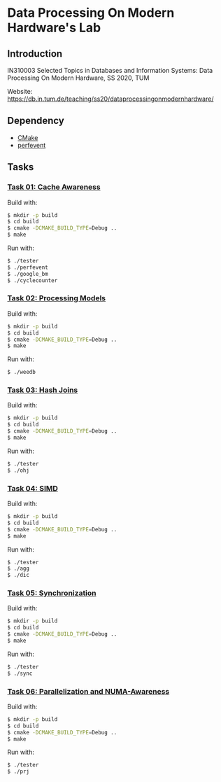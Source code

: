 # Data Processing On Modern Hardware's Lab

## Introduction

IN310003 Selected Topics in Databases and Information Systems: Data Processing On Modern Hardware, SS 2020, TUM

Website: https://db.in.tum.de/teaching/ss20/dataprocessingonmodernhardware/

## Dependency

- [CMake](https://cmake.org/)
- [perfevent](https://github.com/viktorleis/perfevent)

## Tasks

### [Task 01: Cache Awareness](/task1_cache_awareness/)

Build with:
```bash
$ mkdir -p build
$ cd build
$ cmake -DCMAKE_BUILD_TYPE=Debug ..
$ make
```

Run with:
```bash
$ ./tester
$ ./perfevent
$ ./google_bm
$ ./cyclecounter
```

### [Task 02: Processing Models](/task2_processing_models/)

Build with:
```bash
$ mkdir -p build
$ cd build
$ cmake -DCMAKE_BUILD_TYPE=Debug ..
$ make
```

Run with:
```bash
$ ./weedb
```

### [Task 03: Hash Joins](/task3_hashjoin/)

Build with:
```bash
$ mkdir -p build
$ cd build
$ cmake -DCMAKE_BUILD_TYPE=Debug ..
$ make
```

Run with:
```bash
$ ./tester
$ ./ohj
```

### [Task 04: SIMD](/task4_simd/)

Build with:
```bash
$ mkdir -p build
$ cd build
$ cmake -DCMAKE_BUILD_TYPE=Debug ..
$ make
```

Run with:
```bash
$ ./tester
$ ./agg
$ ./dic
```

### [Task 05: Synchronization](/task5_synchronization/)

Build with:
```bash
$ mkdir -p build
$ cd build
$ cmake -DCMAKE_BUILD_TYPE=Debug ..
$ make
```

Run with:
```bash
$ ./tester
$ ./sync
```

### [Task 06: Parallelization and NUMA-Awareness](task6_parallelization_and_numa_awareness/)

Build with:
```bash
$ mkdir -p build
$ cd build
$ cmake -DCMAKE_BUILD_TYPE=Debug ..
$ make
```

Run with:
```bash
$ ./tester
$ ./prj
```